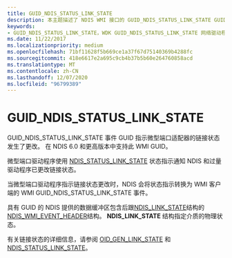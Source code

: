 ```yaml
---
title: GUID_NDIS_STATUS_LINK_STATE
description: 本主题描述了 NDIS WMI 接口的 GUID_NDIS_STATUS_LINK_STATE GUID。
keywords:
- GUID_NDIS_STATUS_LINK_STATE，WDK GUID_NDIS_STATUS_LINK_STATE 网络驱动程序
ms.date: 11/22/2017
ms.localizationpriority: medium
ms.openlocfilehash: 71bf11628f5b669ce1a37f67d75140369b4288fc
ms.sourcegitcommit: 418e6617e2a695c9cb4b37b5b60e264760858acd
ms.translationtype: MT
ms.contentlocale: zh-CN
ms.lasthandoff: 12/07/2020
ms.locfileid: "96799389"
---
```

# <a name="guid_ndis_status_link_state"></a>GUID_NDIS_STATUS_LINK_STATE

GUID_NDIS_STATUS_LINK_STATE 事件 GUID 指示微型端口适配器的链接状态发生了更改。 在 NDIS 6.0 和更高版本中支持此 WMI GUID。

微型端口驱动程序使用 [NDIS_STATUS_LINK_STATE](ndis-status-link-state.md) 状态指示通知 NDIS 和过量驱动程序已更改链接状态。

当微型端口驱动程序指示链接状态更改时，NDIS 会将状态指示转换为 WMI 客户端的 WMI GUID_NDIS_STATUS_LINK_STATE 事件。

具有 GUID 的 NDIS 提供的数据缓冲区包含后跟[NDIS_LINK_STATE](/windows-hardware/drivers/ddi/ntddndis/ns-ntddndis-_ndis_link_state)结构的[NDIS_WMI_EVENT_HEADER](/windows-hardware/drivers/ddi/ntddndis/ns-ntddndis-_ndis_wmi_event_header)结构。 **NDIS_LINK_STATE** 结构指定介质的物理状态。

有关链接状态的详细信息，请参阅 [OID_GEN_LINK_STATE](oid-gen-link-state.md) 和 [NDIS_STATUS_LINK_STATE](ndis-status-link-state.md)。
